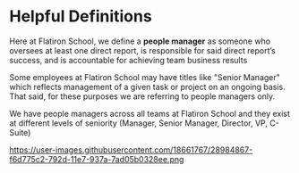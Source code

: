 # Helpful Definitions

Here at Flatiron School, we define a **people manager** as someone who oversees at least one direct report, is responsible for said direct report’s success, and is accountable for achieving team business results 

Some employees at Flatiron School may have titles like "Senior Manager" which reflects management of a given task or project on an ongoing basis. That said, for these purposes we are referring to people managers only.

We have people managers across all teams at Flatiron School and they exist at different levels of seniority (Manager, Senior Manager, Director, VP, C-Suite)

https://user-images.githubusercontent.com/18661767/28984867-f6d775c2-792d-11e7-937a-7ad05b0328ee.png
